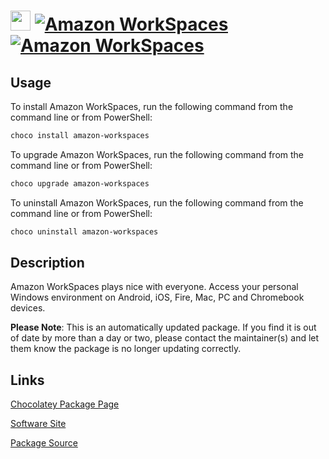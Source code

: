 ﻿# <img src="https://rawcdn.githack.com/virtualex-itv/chocolatey-packages/7d89ac1ff4fbd6f9dc60afe9dfe95ae0f209144c/icons/amazon-workspaces.png" width="32" height="32"/> [![Amazon WorkSpaces](https://img.shields.io/chocolatey/v/amazon-workspaces.svg?label=Amazon+WorkSpaces)](https://chocolatey.org/packages/amazon-workspaces) [![Amazon WorkSpaces](https://img.shields.io/chocolatey/dt/amazon-workspaces.svg)](https://chocolatey.org/packages/amazon-workspaces)

## Usage

To install Amazon WorkSpaces, run the following command from the command line or from PowerShell:

```powershell
choco install amazon-workspaces
```

To upgrade Amazon WorkSpaces, run the following command from the command line or from PowerShell:

```powershell
choco upgrade amazon-workspaces
```

To uninstall Amazon WorkSpaces, run the following command from the command line or from PowerShell:

```powershell
choco uninstall amazon-workspaces
```

## Description

Amazon WorkSpaces plays nice with everyone. Access your personal Windows environment on Android, iOS, Fire, Mac, PC and Chromebook devices.

**Please Note**: This is an automatically updated package. If you find it is
out of date by more than a day or two, please contact the maintainer(s) and
let them know the package is no longer updating correctly.

## Links

[Chocolatey Package Page](https://chocolatey.org/packages/amazon-workspaces)

[Software Site](https://clients.amazonworkspaces.com/)

[Package Source](https://github.com/virtualex-itv/chocolatey-packages/tree/master/automatic/amazon-workspaces)

